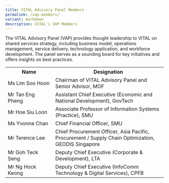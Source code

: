 ```yaml
---
title: VITAL Advisory Panel Members
permalink: /vap-members/
variant: markdown
description: VITAL's VAP Members
---
```

The VITAL Advisory Panel (VAP) provides thought leadership to VITAL on shared services strategy, including business model, operations management, service delivery, technology application, and workforce development. The panel serves as a sounding board for key initiatives and offers insights on best practices. 
<br>
<table class="vital-table-1">
   <tbody>
      <tr>
         <th style="width: 30%;">
            Name
         </th>
         <th>
            Designation
         </th>
				</tr><tr>
         <td>
            Ms Lim Soo Hoon   
         </td>
         <td>
            Chairman of VITAL Advisory Panel and Senior Advisor, MOF
         </td>
      </tr>
      <tr>
         <td>
            Mr Tan Eng Pheng
         </td>
         <td>
            Assistant Chief Executive (Economic and National Development), GovTech
         </td>
      </tr>
      <tr>
         <td>Mr Hoe Siu Loon</td>
         <td>
            Associate Professor of Information Systems (Practice), SMU
         </td>
      </tr>
      <tr>
         <td>
            Ms Yvonne Chan
         </td>
         <td>
           Chief Financial Officer, SMU
         </td>
      </tr>
      <tr>
         <td>Mr Terence Lee</td>
         <td>Chief Procurement Officer, Asia Pacific, Procurement / Supply Chain Optimization, GEODIS Singapore
         </td>
      </tr>
      <tr>
         <td>
            Mr Goh Teck Seng
         </td>
         <td>
            Deputy Chief Executive (Corporate &amp; Development), LTA
         </td>
      </tr>
      <tr>
         <td>
             Mr Ng Hock Keong     
         </td>
         <td>
            Deputy Chief Executive (InfoComm Technology &amp; Digital Services), CPFB
         </td>
		 </tr>
   </tbody>
</table>